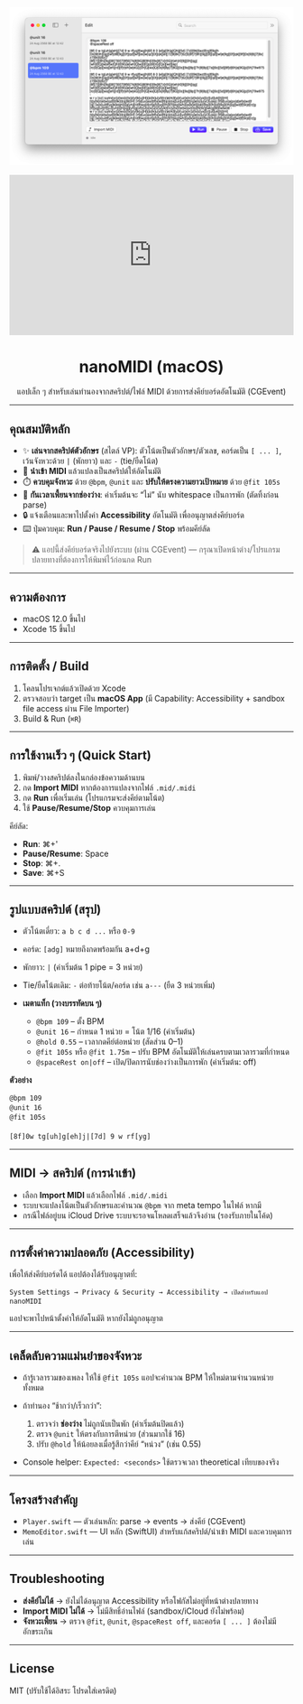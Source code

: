 <p align="center">
  <img src="docs/Screenshot%202568-08-24%20at%2012.43.23.png" alt="nanoMIDI app screenshot" width="880" />
</p>

<div style="position:relative; width:100%; height:0px; padding-bottom:56.250%"><iframe allow="fullscreen" allowfullscreen height="100%" src="https://streamable.com/e/ekmasy?" width="100%" style="border:none; width:100%; height:100%; position:absolute; left:0px; top:0px; overflow:hidden;"></iframe></div>

<h1 align="center">nanoMIDI (macOS)</h1>
<p align="center">แอปเล็ก ๆ สำหรับเล่นทำนองจากสคริปต์/ไฟล์ MIDI ด้วยการส่งคีย์บอร์ดอัตโนมัติ (CGEvent)</p>

---

## คุณสมบัติหลัก

* ✨ **เล่นจากสคริปต์ตัวอักษร** (สไตล์ VP): ตัวโน้ตเป็นตัวอักษร/ตัวเลข, คอร์ดเป็น `[ ... ]`, เว้นจังหวะด้วย `|` (พักยาว) และ `-` (tie/ยืดโน้ต)
* 🎼 **นำเข้า MIDI** แล้วแปลงเป็นสคริปต์ให้อัตโนมัติ
* ⏱️ **ควบคุมจังหวะ** ด้วย `@bpm`, `@unit` และ **ปรับให้ตรงความยาวเป้าหมาย** ด้วย `@fit 105s`
* 🧠 **กันเวลาเพี้ยนจากช่องว่าง**: ค่าเริ่มต้นจะ “ไม่” นับ whitespace เป็นการพัก (ตัดทิ้งก่อน parse)
* 🔒 แจ้งเตือนและพาไปตั้งค่า **Accessibility** อัตโนมัติ เพื่ออนุญาตส่งคีย์บอร์ด
* ⌨️ ปุ่มควบคุม: **Run / Pause / Resume / Stop** พร้อมคีย์ลัด

> ⚠️ แอปนี้ส่งคีย์บอร์ดจริงไปยังระบบ (ผ่าน CGEvent) — กรุณาเปิดหน้าต่าง/โปรแกรมปลายทางที่ต้องการให้พิมพ์ไว้ก่อนกด Run

---

## ความต้องการ

* macOS 12.0 ขึ้นไป
* Xcode 15 ขึ้นไป

---

## การติดตั้ง / Build

1. โคลนโปรเจกต์แล้วเปิดด้วย Xcode
2. ตรวจสอบว่า target เป็น **macOS App** (มี Capability: Accessibility + sandbox file access ผ่าน File Importer)
3. Build & Run (`⌘R`)
---

## การใช้งานเร็ว ๆ (Quick Start)

1. พิมพ์/วางสคริปต์ลงในกล่องข้อความด้านบน
2. กด **Import MIDI** หากต้องการแปลงจากไฟล์ `.mid/.midi`
3. กด **Run** เพื่อเริ่มเล่น (โปรแกรมจะส่งคีย์ตามโน้ต)
4. ใช้ **Pause/Resume/Stop** ควบคุมการเล่น

คีย์ลัด:

* **Run**: ⌘+'
* **Pause/Resume**: Space
* **Stop**: ⌘+.
* **Save**: ⌘+S

---

## รูปแบบสคริปต์ (สรุป)

* ตัวโน้ตเดี่ยว: `a b c d ...` หรือ `0-9`
* คอร์ด: `[adg]` หมายถึงกดพร้อมกัน a+d+g
* พักยาว: `|` (ค่าเริ่มต้น 1 pipe = 3 หน่วย)
* Tie/ยืดโน้ตเดิม: `-` ต่อท้ายโน้ต/คอร์ด เช่น `a---` (ยืด 3 หน่วยเพิ่ม)
* **เมตาแท็ก (วางบรรทัดบน ๆ)**

  * `@bpm 109` – ตั้ง BPM
  * `@unit 16` – กำหนด 1 หน่วย = โน้ต 1/16 (ค่าเริ่มต้น)
  * `@hold 0.55` – เวลากดคีย์ต่อหน่วย (สัดส่วน 0–1)
  * `@fit 105s` หรือ `@fit 1.75m` – ปรับ BPM อัตโนมัติให้เล่นครบตามเวลารวมที่กำหนด
  * `@spaceRest on|off` – เปิด/ปิดการนับช่องว่างเป็นการพัก (ค่าเริ่มต้น: off)

**ตัวอย่าง**

```txt
@bpm 109
@unit 16
@fit 105s

[8f]0w tg[uh]g[eh]j|[7d] 9 w rf[yg]
```

---

## MIDI → สคริปต์ (การนำเข้า)

* เลือก **Import MIDI** แล้วเลือกไฟล์ `.mid/.midi`
* ระบบจะแปลงโน้ตเป็นตัวอักษรและคำนวณ `@bpm` จาก meta tempo ในไฟล์ หากมี
* กรณีไฟล์อยู่บน iCloud Drive ระบบจะรอจนโหลดเสร็จแล้วจึงอ่าน (รองรับภายในโค้ด)

---

## การตั้งค่าความปลอดภัย (Accessibility)

เพื่อให้ส่งคีย์บอร์ดได้ แอปต้องได้รับอนุญาตที่:

```
System Settings → Privacy & Security → Accessibility → เปิดสำหรับแอป nanoMIDI
```

แอปจะพาไปหน้าตั้งค่าให้อัตโนมัติ หากยังไม่ถูกอนุญาต

---

## เคล็ดลับความแม่นยำของจังหวะ

* ถ้ารู้เวลารวมของเพลง ให้ใช้ `@fit 105s` แอปจะคำนวณ BPM ให้ใหม่ตามจำนวนหน่วยทั้งหมด
* ถ้าทำนอง “ช้ากว่า/เร็วกว่า”:

  1. ตรวจว่า **ช่องว่าง** ไม่ถูกนับเป็นพัก (ค่าเริ่มต้นปิดแล้ว)
  2. ตรวจ `@unit` ให้ตรงกับการตีหน่วย (ส่วนมากใช้ 16)
  3. ปรับ `@hold` ให้น้อยลงเมื่อรู้สึกว่าคีย์ “หน่วง” (เช่น 0.55)
* Console helper: `Expected: <seconds>` ใช้ตรวจเวลา theoretical เทียบของจริง

---

## โครงสร้างสำคัญ

* `Player.swift` — ตัวเล่นหลัก: parse → events → ส่งคีย์ (CGEvent)
* `MemoEditor.swift` — UI หลัก (SwiftUI) สำหรับแก้สคริปต์/นำเข้า MIDI และควบคุมการเล่น

---

## Troubleshooting

* **ส่งคีย์ไม่ได้** → ยังไม่ได้อนุญาต Accessibility หรือโฟกัสไม่อยู่ที่หน้าต่างปลายทาง
* **Import MIDI ไม่ได้** → ไม่มีสิทธิ์อ่านไฟล์ (sandbox/iCloud ยังไม่พร้อม)
* **จังหวะเพี้ยน** → ตรวจ `@fit`, `@unit`, `@spaceRest off`, และคอร์ด `[ ... ]` ต้องไม่มีอักขระเกิน

---

## License

MIT (ปรับใช้ได้อิสระ โปรดใส่เครดิต)
